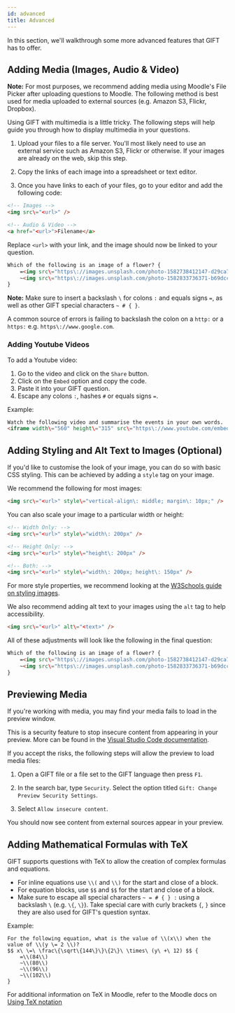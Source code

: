 ```yaml
---
id: advanced
title: Advanced
---
```


In this section, we'll walkthrough some more advanced features that GIFT has to offer.

## Adding Media (Images, Audio & Video)

**Note:** For most purposes, we recommend adding media using Moodle's File Picker after uploading questions to Moodle. The following method is best used for media uploaded to external sources (e.g. Amazon S3, Flickr, Dropbox).

Using GIFT with multimedia is a little tricky. The following steps will help guide you through how to display multimedia in your questions.

1. Upload your files to a file server. You'll most likely need to use an external service such as Amazon S3, Flickr or otherwise. If your images are already on the web, skip this step.

2. Copy the links of each image into a spreadsheet or text editor.

3. Once you have links to each of your files, go to your editor and add the following code:

```html
<!-- Images -->
<img src\="<url>" />

<!-- Audio & Video -->
<a href="<url>">Filename</a>
```

Replace `<url>` with your link, and the image should now be linked to your question.

```html
Which of the following is an image of a flower? {
    =<img src\="https\://images.unsplash.com/photo-1582738412147-d29ca77b95cc" />
    ~<img src\="https\://images.unsplash.com/photo-1582833736371-b69dcc852ce2?ixlib" />
}
```

**Note:** Make sure to insert a backslash `\` for colons `:` and equals signs `=`, as well as other GIFT special characters `~ # { }`. 

A common source of errors is failing to backslash the colon on a `http:` or a `https:` e.g. `https\://www.google.com`.

### Adding Youtube Videos

To add a Youtube video:

1. Go to the video and click on the `Share` button.
2. Click on the `Embed` option and copy the code.
3. Paste it into your GIFT question.
4. Escape any colons `:`, hashes `#` or equals signs `=`.

Example:

```html
Watch the following video and summarise the events in your own words.
<iframe width\="560" height\="315" src\="https\://www.youtube.com/embed/2fqYgNR6174" frameborder\="0" allow\="accelerometer; autoplay; encrypted-media; gyroscope; picture-in-picture" allowfullscreen></iframe> {}
```

## Adding Styling and Alt Text to Images (Optional)

If you'd like to customise the look of your image, you can do so with basic CSS styling. This can be achieved by adding a `style` tag on your image.

We recommend the following for most images:

```html
<img src\="<url>" style\="vertical-align\: middle; margin\: 10px;" />
```

You can also scale your image to a particular width or height:

```html
<!-- Width Only: -->
<img src\="<url>" style\="width\: 200px" />

<!-- Height Only: -->
<img src\="<url>" style\="height\: 200px" />

<!-- Both: -->
<img src\="<url>" style\="width\: 200px; height\: 150px" />
```

For more style properties, we recommend looking at the [W3Schools guide on styling images](https://www.w3schools.com/css/css3_images.asp).

We also recommend adding alt text to your images using the `alt` tag to help accessibility.

```html
<img src\="<url>" alt\="<text>" />
```

All of these adjustments will look like the following in the final question:

```html
Which of the following is an image of a flower? {
    =<img src\="https\://images.unsplash.com/photo-1582738412147-d29ca77b95cc" style\="vertical-align\: middle; margin\: 10px; height\: 250px" alt\="An image of a flower." />
    ~<img src\="https\://images.unsplash.com/photo-1582833736371-b69dcc852ce2?ixlib" style\="vertical-align\: middle; margin\: 10px; height\: 250px" alt\="A gap in the rocks" />
}
```

## Previewing Media

If you're working with media, you may find your media fails to load in the preview window. 

This is a security feature to stop insecure content from appearing in your preview. More can be found in the [Visual Studio Code documentation](https://code.visualstudio.com/docs/languages/markdown#_markdown-preview-security).

If you accept the risks, the following steps will allow the preview to load media files:

1. Open a GIFT file or a file set to the GIFT language then press `F1`. 

2. In the search bar, type `Security`. Select the option titled `Gift: Change Preview Security Settings`.

3. Select `Allow insecure content`.

You should now see content from external sources appear in your preview.

## Adding Mathematical Formulas with TeX

GIFT supports questions with TeX to allow the creation of complex formulas and equations. 

* For inline equations use `\\(` and `\\)` for the start and close of a block.
* For equation blocks, use `$$` and `$$` for the start and close of a block.
* Make sure to escape all special characters `~ = # { } :` using a backslash `\` (e.g. `\{`, `\}`). Take special care with curly brackets `{`, `}` since they are also used for GIFT's question syntax.

Example:

```text
For the following equation, what is the value of \\(x\\) when the value of \\(y \= 2 \\)?
$$ x\ \=\ \frac\{\sqrt\{144\}\}\{2\}\ \times\ (y\ +\ 12) $$ {
    =\\(84\\)
    ~\\(80\\)
    ~\\(96\\)
    ~\\(102\\)
}
```

For additional information on TeX in Moodle, refer to the Moodle docs on [Using TeX notation](https://docs.moodle.org/23/en/Using_TeX_Notation)